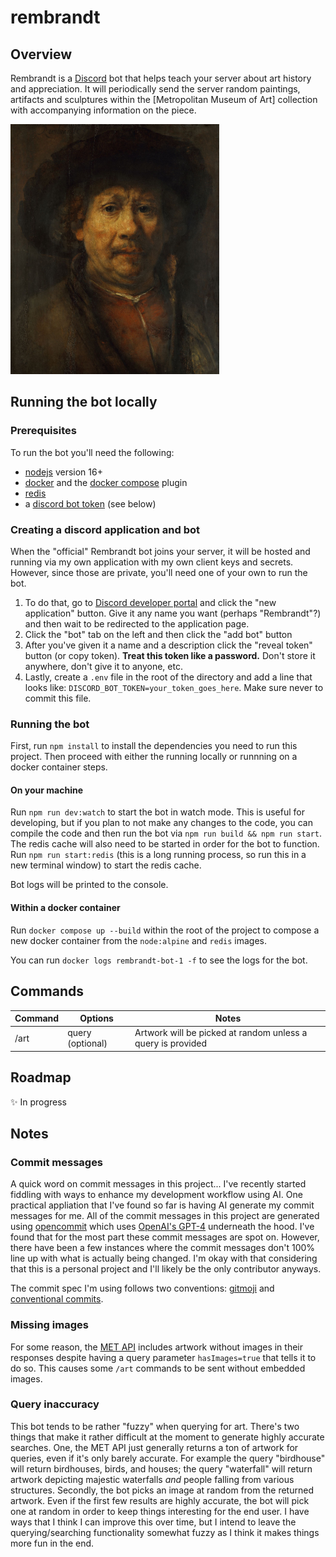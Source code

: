 # rembrandt

## Overview

Rembrandt is a [Discord](https://discord.com/) bot that helps teach your server about art history and appreciation. It will periodically send the server random paintings, artifacts and sculptures within the [Metropolitan Museum of Art] collection with accompanying information on the piece.

<img src="./rembrandt.jpg" height="400" />

## Running the bot locally

### Prerequisites

To run the bot you'll need the following:

-   [nodejs](https://nodejs.org/en/) version 16+
-   [docker](https://www.docker.com/) and the [docker compose](https://docs.docker.com/compose/) plugin
-   [redis](https://redis.io/)
-   a [discord bot token](https://discord.com/developers) (see below)

### Creating a discord application and bot

When the "official" Rembrandt bot joins your server, it will be hosted and running via my own application with my own client keys and secrets. However, since those are private, you'll need one of your own to run the bot.

1. To do that, go to [Discord developer portal](https://discord.com/developers) and click the "new application" button. Give it any name you want (perhaps "Rembrandt"?) and then wait to be redirected to the application page.
2. Click the "bot" tab on the left and then click the "add bot" button
3. After you've given it a name and a description click the "reveal token" button (or copy token). **Treat this token like a password.** Don't store it anywhere, don't give it to anyone, etc.
4. Lastly, create a `.env` file in the root of the directory and add a line that looks like: `DISCORD_BOT_TOKEN=your_token_goes_here`. Make sure never to commit this file.

### Running the bot

First, run `npm install` to install the dependencies you need to run this project. Then proceed with either the running locally or runnning on a docker container steps.

#### On your machine

Run `npm run dev:watch` to start the bot in watch mode. This is useful for developing, but if you plan to not make any changes to the code, you can compile the code and then run the bot via `npm run build && npm run start`. The redis cache will also need to be started in order for the bot to function. Run `npm run start:redis` (this is a long running process, so run this in a new terminal window) to start the redis cache.

Bot logs will be printed to the console.

#### Within a docker container

Run `docker compose up --build` within the root of the project to compose a new docker container from the `node:alpine` and `redis` images.

You can run `docker logs rembrandt-bot-1 -f` to see the logs for the bot.

## Commands

| Command | Options          | Notes                                                       |
| ------- | ---------------- | ----------------------------------------------------------- |
| /art    | query (optional) | Artwork will be picked at random unless a query is provided |

## Roadmap

✨ In progress

## Notes

### Commit messages

A quick word on commit messages in this project... I've recently started fiddling with ways to enhance my development workflow using AI. One practical appliation that I've found so far is having AI generate my commit messages for me. All of the commit messages in this project are generated using [opencommit](https://github.com/di-sukharev/opencommit) which uses [OpenAI's GPT-4](https://openai.com/product/gpt-4) underneath the hood. I've found that for the most part these commit messages are spot on. However, there have been a few instances where the commit messages don't 100% line up with what is actually being changed. I'm okay with that considering that this is a personal project and I'll likely be the only contributor anyways.

The commit spec I'm using follows two conventions: [gitmoji](https://gitmoji.dev/) and [conventional commits](https://www.conventionalcommits.org/en/v1.0.0/).

### Missing images

For some reason, the [MET API](https://metmuseum.github.io/) includes artwork without images in their responses despite having a query parameter `hasImages=true` that tells it to do so. This causes some `/art` commands to be sent without embedded images.

### Query inaccuracy

This bot tends to be rather "fuzzy" when querying for art. There's two things that make it rather difficult at the moment to generate highly accurate searches. One, the MET API just generally returns a ton of artwork for queries, even if it's only barely accurate. For example the query "birdhouse" will return birdhouses, birds, and houses; the query "waterfall" will return artwork depicting majestic waterfalls _and_ people falling from various structures. Secondly, the bot picks an image at random from the returned artwork. Even if the first few results are highly accurate, the bot will pick one at random in order to keep things interesting for the end user. I have ways that I think I can improve this over time, but I intend to leave the querying/searching functionality somewhat fuzzy as I think it makes things more fun in the end.
